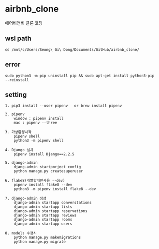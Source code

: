 # airbnb_clone
에어비앤비 클론 코딩

## wsl path
    cd /mnt/c/Users/Seong\ Gi\ Dong/Documents/GitHub/airbnb_clone/

## error
    sudo python3 -m pip uninstall pip && sudo apt-get install python3-pip --reinstall

## setting
    1. pip3 install --user pipenv   or brew install pipenv    
    
    2. pipenv
        window : pipenv install
        mac : pipenv --three
    
    3. 가상환경시작
        pipenv shell
        python3 -m pipenv shell

    4. Django 설치
        pipenv install Django==2.2.5

    5. django-admin
        djang-admin startporject config
        python manage.py createsuperuser

    6. flake8(개발할때만사용 --dev)
        pipenv install flake8 --dev
        python3 -m pipenv install flake8 --dev

    7. django-admin 생성
        django-admin startapp converstations
        django-admin startapp lists
        django-admin startapp reservations
        django-admin startapp reviews
        django-admin startapp rooms
        django-admin startapp users

    8. models 수정시
        python manage.py makemigrations
        python manage.py migrate